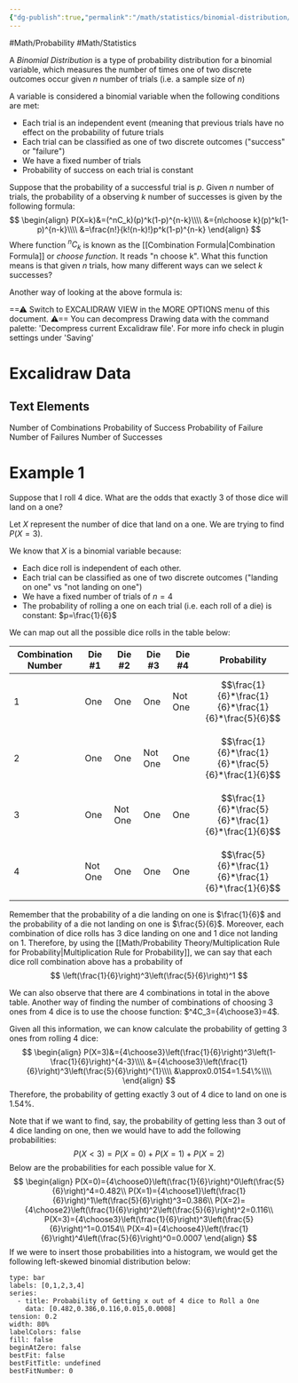 ```yaml
---
{"dg-publish":true,"permalink":"/math/statistics/binomial-distribution/"}
---
```



#Math/Probability 
#Math/Statistics 

A *Binomial Distribution* is a type of probability distribution for a binomial variable, which measures the number of times one of two discrete outcomes occur given $n$ number of trials (i.e. a sample size of $n$)

A variable is considered a binomial variable when the following conditions are met:
 - Each trial is an independent event (meaning that previous trials have no effect on the probability of future trials
- Each trial can be classified as one of two discrete outcomes ("success" or "failure")
- We have a fixed number of trials
- Probability of success on each trial is constant

Suppose that the probability of a successful trial is $p$. Given $n$ number of trials, the probability of a observing $k$ number of successes is given by the following formula:
$$
\begin{align}
P(X=k)&=(^nC_k)(p)^k(1-p)^{n-k}\\\\
&={n\choose k}(p)^k(1-p)^{n-k}\\\\
&=\frac{n!}{k!(n-k)!}p^k(1-p)^{n-k}
\end{align}
$$
Where function $^nC_k$ is known as the [[Combination Formula\|Combination Formula]] or *choose function*. It reads "n choose k". What this function means is that given $n$ trials, how many different ways can we select $k$ successes?

Another way of looking at the above formula is:

<div class="transclusion internal-embed is-loaded"><div class="markdown-embed">




==⚠  Switch to EXCALIDRAW VIEW in the MORE OPTIONS menu of this document. ⚠== You can decompress Drawing data with the command palette: 'Decompress current Excalidraw file'. For more info check in plugin settings under 'Saving'


# Excalidraw Data
## Text Elements
Number of
Combinations 
Probability
of Success 
Probability
of Failure 
Number of
Failures 
Number of
Successes 


</div></div>

# Example 1

Suppose that I roll 4 dice. What are the odds that exactly 3 of those dice will land on a one?

Let $X$ represent the number of dice that land on a one. We are trying to find $P(X=3)$.

We know that $X$ is a binomial variable because:
- Each dice roll is independent of each other.
- Each trial can be classified as one of two discrete outcomes ("landing on one" vs "not landing on one")
- We have a fixed number of trials of $n=4$
- The probability of rolling a one on each trial (i.e. each roll of a die) is constant: $p=\frac{1}{6}$

We can map out all the possible dice rolls in the table below:

| Combination Number | Die #1  | Die #2  | Die #3  | Die #4  | Probability                                         |
| ------------------ | ------- | ------- | ------- | ------- | --------------------------------------------------- |
| 1                  | One     | One     | One     | Not One | $$\frac{1}{6}*\frac{1}{6}*\frac{1}{6}*\frac{5}{6}$$ |
| 2                  | One     | One     | Not One | One     | $$\frac{1}{6}*\frac{1}{6}*\frac{5}{6}*\frac{1}{6}$$ |
| 3                  | One     | Not One | One     | One     | $$\frac{1}{6}*\frac{5}{6}*\frac{1}{6}*\frac{1}{6}$$ |
| 4                  | Not One | One     | One     | One     | $$\frac{5}{6}*\frac{1}{6}*\frac{1}{6}*\frac{1}{6}$$ |

Remember that the probability of a die landing on one is $\frac{1}{6}$ and the probability of a die not landing on one is $\frac{5}{6}$. Moreover, each combination of dice rolls has 3 dice landing on one and 1 dice not landing on 1. Therefore, by using the [[Math/Probability Theory/Multiplication Rule for Probability\|Multiplication Rule for Probability]], we can say that each dice roll combination above has a probability of
$$
\left(\frac{1}{6}\right)^3\left(\frac{5}{6}\right)^1
$$

We can also observe that there are 4 combinations in total in the above table. Another way of finding the number of combinations of choosing 3 ones from 4 dice is to use the choose function: $^4C_3={4\choose3}=4$.

Given all this information, we can know calculate the probability of getting 3 ones from rolling 4 dice:
$$
\begin{align}
P(X=3)&={4\choose3}\left(\frac{1}{6}\right)^3\left(1-\frac{1}{6}\right)^{4-3}\\\\
&={4\choose3}\left(\frac{1}{6}\right)^3\left(\frac{5}{6}\right)^{1}\\\\
&\approx0.0154=1.54\%\\\\
\end{align}
$$
Therefore, the probability of getting exactly 3 out of 4 dice to land on one is 1.54%.

Note that if we want to find, say, the probability of getting less than 3 out of 4 dice landing on one, then we would have to add the following probabilities:
$$
P(X<3)=P(X=0)+P(X=1)+P(X=2)
$$
Below are the probabilities for each possible value for X.
$$
\begin{align}
P(X=0)={4\choose0}\left(\frac{1}{6}\right)^0\left(\frac{5}{6}\right)^4=0.482\\
P(X=1)={4\choose1}\left(\frac{1}{6}\right)^1\left(\frac{5}{6}\right)^3=0.386\\
P(X=2)={4\choose2}\left(\frac{1}{6}\right)^2\left(\frac{5}{6}\right)^2=0.116\\
P(X=3)={4\choose3}\left(\frac{1}{6}\right)^3\left(\frac{5}{6}\right)^1=0.0154\\
P(X=4)={4\choose4}\left(\frac{1}{6}\right)^4\left(\frac{5}{6}\right)^0=0.0007
\end{align}
$$
If we were to insert those probabilities into a histogram, we would get the following left-skewed binomial distribution below:
```chart
type: bar
labels: [0,1,2,3,4]
series:
  - title: Probability of Getting x out of 4 dice to Roll a One
    data: [0.482,0.386,0.116,0.015,0.0008]
tension: 0.2
width: 80%
labelColors: false
fill: false
beginAtZero: false
bestFit: false
bestFitTitle: undefined
bestFitNumber: 0
```
